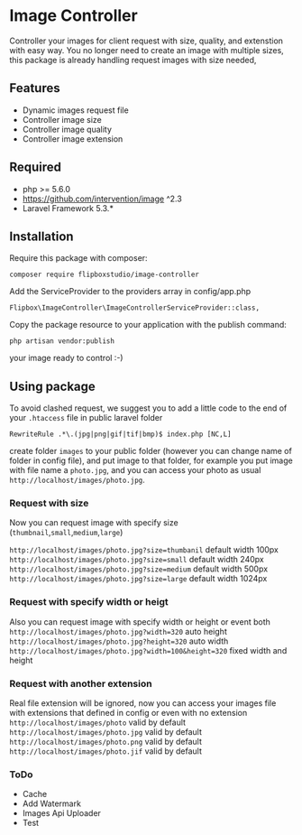 # Image Controller
Controller your images for client request with size, quality, and extenstion with easy way. You no longer need to create an image with multiple sizes, this package is already handling request images with size needed,

## Features
* Dynamic images request file
* Controller image size
* Controller image quality
* Controller image extension

## Required
* php >= 5.6.0
* https://github.com/intervention/image ^2.3
* Laravel Framework 5.3.*

## Installation
Require this package with composer:
```
composer require flipboxstudio/image-controller
```
Add the ServiceProvider to the providers array in config/app.php
```
Flipbox\ImageController\ImageControllerServiceProvider::class,
```
Copy the package resource to your application with the publish command:
```
php artisan vendor:publish
```
your image ready to control :-)

## Using package
To avoid clashed request, we suggest you to add a little code to the end of your `.htaccess` file in public laravel folder
```
RewriteRule .*\.(jpg|png|gif|tif|bmp)$ index.php [NC,L]
```
create folder `images` to your public folder (however you can change name of folder in config file), and put image to that folder, for example you put image with file name a `photo.jpg`, and you can access your photo as usual `http://localhost/images/photo.jpg`.

### Request with size
Now you can request image with specify size (`thumbnail`,`small`,`medium`,`large`)

`http://localhost/images/photo.jpg?size=thumbanil` default width 100px  
`http://localhost/images/photo.jpg?size=small` default width 240px  
`http://localhost/images/photo.jpg?size=medium` default width 500px  
`http://localhost/images/photo.jpg?size=large` default width 1024px  

### Request with specify width or heigt
Also you can request image with specify width or height or event both  
`http://localhost/images/photo.jpg?width=320` auto height  
`http://localhost/images/photo.jpg?height=320` auto width  
`http://localhost/images/photo.jpg?width=100&height=320` fixed width and height  

### Request with another extension
Real file extension will be ignored, now you can access your images file with extensions that defined in config or even with no extension  
`http://localhost/images/photo` valid by default  
`http://localhost/images/photo.jpg` valid by default  
`http://localhost/images/photo.png` valid by default  
`http://localhost/images/photo.jif` valid by default  

### ToDo
* Cache
* Add Watermark
* Images Api Uploader
* Test 